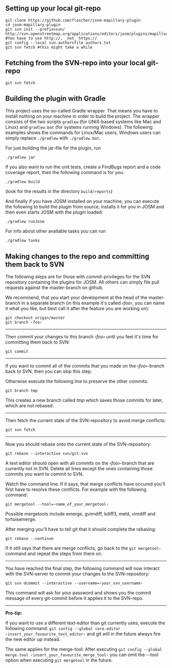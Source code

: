 ## Setting up your local git-repo

```shell
git clone https://github.com/floscher/josm-mapillary-plugin
cd josm-mapillary-plugin
git svn init --prefix=svn/ http://svn.openstreetmap.org/applications/editors/josm/plugins/mapillary #You have to use http://, _not_ https://
git config --local svn.authorsfile authors.txt
git svn fetch #this might take a while
```

## Fetching from the SVN-repo into your local git-repo

```shell
git svn fetch
```

## Building the plugin with Gradle

This project uses the so-called Gradle wrapper. That means you have to install nothing on your machine in order
to build the project. The wrapper consists of the two scripts `gradlew` (for UNIX-based systems like Mac and Linux)
and `gradlew.bat` (for systems running Windows). The following examples shows the commands for Linux/Mac users,
Windows users can simply replace `./gradlew` with `./gradlew.bat`.

For just building the jar-file for the plugin, run
```shell
./gradlew jar
```

If you also want to run the unit tests, create a FindBugs report and a code coverage report, then the following command is for you:
```shell
./gradlew build
```
(look for the results in the directory `build/reports`)

And finally if you have JOSM installed on your machine, you can execute the following to build the plugin from source,
installs it for you in JOSM and then even starts JOSM with the plugin loaded:
```shell
./gradlew runJosm
```

For info about other available tasks you can run
```shell
./gradlew tasks
```

## Making changes to the repo and committing them back to SVN
The following steps are for those with commit-privileges for the SVN repository containing the plugins for JOSM.
All others can simply file pull requests against the master-branch on github.

We recommend, that you start your development at the head of the master-branch in a separate branch (in this example
it's called _‹foo›_, you can name it what you like, but best call it after the feature you are working on):
```shell
git checkout origin/master
git branch ‹foo›
```

---

Then commit your changes to this branch _‹foo›_ until you feel it's time for committing them back to SVN:
```shell
git commit
```

---

If you want to commit all of the commits that you made on the _‹foo›_-branch back to SVN, then you can skip this step.

Otherwise execute the following line to preserve the other commits:
```shell
git branch tmp
```
This creates a new branch called _tmp_ which saves those commits for later, which are not rebased.

---

Then fetch the current state of the SVN-repository to avoid merge conflicts:
```shell
git svn fetch
```

---

Now you should rebase onto the current state of the SVN-repository:
```shell
git rebase --interactive svn/git-svn
```
A text editor should open with all commits on the _‹foo›_-branch that are currently not in SVN. Delete all lines except
the ones containing those commits you want to commit to SVN.

Watch the command line. If it says, that merge conflicts have occured you'll first have to resolve these conflicts.
For example with the following command:
```shell
git mergetool --tool=‹name_of_your_mergetool›
```
Possible mergetools include emerge, gvimdiff, kdiff3, meld, vimdiff and tortoisemerge.

After merging you'll have to tell git that it should complete the rebasing:
```shell
git rebase --continue
```

If it still says that there are merge conflicts, go back to the `git mergetool`-command and repeat the steps from there on.

---

You have reached the final step, the following command will now interact with the SVN-server to commit your changes
to the SVN-repository:
```shell
git svn dcommit --interactive --username=‹your_svn_username›
```
This command will ask for your password and shows you the commit message of every git-commit before it
applies it to the SVN-repo.

---

__Pro-tip:__

If you want to use a different text-editor than git currently uses, execute the following command:
`git config --global core.editor ‹insert_your_favourite_text_editor›` and git will in the future always fire the new
editor up instead.

The same applies for the merge-tool: After executing `git config --global merge.tool ‹insert_your_favourite_merge_tool›`
you can omit the --tool option when executing `git mergetool` in the future.
